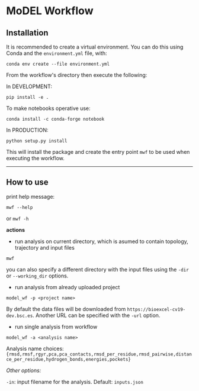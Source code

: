 # MoDEL Workflow



## Installation

It is recommended to create a virtual environment. You can do this using Conda and the `environment.yml` file, with:

```conda env create --file environment.yml```

From the workflow's directory then execute the following:

In DEVELOPMENT:

```pip install -e .```

To make notebooks operative use:

```conda install -c conda-forge notebook```

In PRODUCTION:

```python setup.py install```

This will install the package and create the entry point `mwf` to be used when executing the workflow.

---

## How to use

print help message:

```mwf --help```

or  ```mwf -h```

**actions**

* run analysis on current directory, which is asumed to contain topology, trajectory and input files

```mwf```

you can also specify a different directory with the input files using the `-dir` or `--working_dir` options.

* run analysis from already uploaded project

```model_wf -p <project name>```

By default the data files will be downloaded from `https://bioexcel-cv19-dev.bsc.es`. Another URL can be specified with the `-url` option.

* run single analysis from workflow

```model_wf -a <analysis name>```

Analysis name choices: `{rmsd,rmsf,rgyr,pca,pca_contacts,rmsd_per_residue,rmsd_pairwise,distance_per_residue,hydrogen_bonds,energies,pockets}`

_Other options:_

`-in`: input filename for the analysis. Default: `inputs.json`

